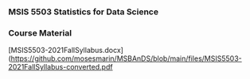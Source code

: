 
### MSIS 5503 Statistics for Data Science

### Course Material


[MSIS5503-2021FallSyllabus.docx](https://github.com/mosesmarin/MSBAnDS/blob/main/files/MSIS5503-2021FallSyllabus-converted.pdf

